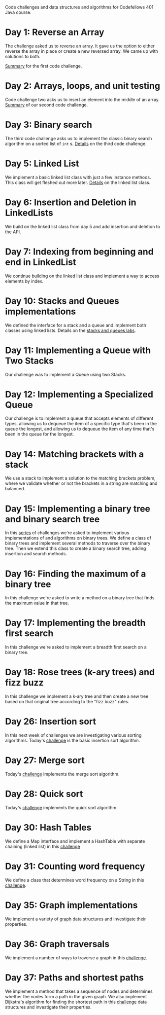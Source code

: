 Code challenges and data structures and algorithms for Codefellows 401 Java course.

# Day 1: Reverse an Array

The challenge asked us to reverse an array. It gave us the option to either reverse the array in place or create a new
reversed array. We came up with solutions to both.

[Summary](docs/array-reverse.md) for the first code challenge.

# Day 2: Arrays, loops, and unit testing

Code challenge two asks us to insert an element into the middle of an array. [Summary](docs/array-shift.md) of our
second code challenge.

# Day 3: Binary search

The third code challenge asks us to implement the classic binary search algorithm on a sorted list of `int`
s. [Details](docs/binary-search.md) on the third code challenge.

# Day 5: Linked List

We implement a basic linked list class with just a few instance methods. This class will get fleshed out more
later. [Details](docs/linked-list.md) on the linked list class.

# Day 6: Insertion and Deletion in LinkedLists

We build on the linked list class from day 5 and add insertion and deletion to the API.

# Day 7: Indexing from beginning and end in LinkedList

We continue building on the linked list class and implement a way to access elements by index.

# Day 10: Stacks and Queues implementations

We defined the interface for a stack and a queue and implement both classes using linked lists. Details on the [stacks and queues labs](docs/stacks-queues.md).

# Day 11: Implementing a Queue with Two Stacks

Our challenge was to implement a Queue using two Stacks.

# Day 12: Implementing a Specialized Queue

Our challenge is to implement a queue that accepts elements of different types, allowing us to dequeue the item of a specific type that's been in the queue the longest, and allowing us to dequeue the item of any time that's been in the queue for the longest.

# Day 14: Matching brackets with a stack

We use a stack to implement a solution to the matching brackets problem, where we validate whether or not the brackets in a string are matching and balanced.

# Day 15: Implementing a binary tree and binary search tree

In this [series](docs/binary-trees.md) of challenges we're asked to implement various implementations of and algorithms on binary trees. We define a class of binary trees and implement several methods to traverse over the binary tree. Then we extend this class to create a binary search tree, adding insertion and search methods.

# Day 16: Finding the maximum of a binary tree

In this challenge we're asked to write a method on a binary tree that finds the maximum value in that tree.

# Day 17: Implementing the breadth first search

In this challenge we're asked to implement a breadth first search on a binary tree.

# Day 18: Rose trees (k-ary trees) and fizz buzz

In this challenge we implement a k-ary tree and then create a new tree based on that original tree according to the "fizz buzz" rules.

# Day 26: Insertion sort

In this next week of challenges we are investigating various sorting algorithms. Today's [challenge](docs/sorting.md#day-26-insertion-sort) is the basic insertion sort algorithm.

# Day 27: Merge sort

Today's [challenge](docs/sorting.md#day-27-merge-sort) implements the merge sort algorithm.

# Day 28: Quick sort

Today's [challenge](docs/sorting.md#day-28-quick-sort) implements the quick sort algorithm.

# Day 30: Hash Tables

We define a Map interface and implement a HashTable with separate chaining (linked list) in this [challenge](docs/hash-tables.md)

# Day 31: Counting word frequency

We define a class that determines word frequency on a String in this [challenge](docs/hash-tables.md#day-31-counting-word-frequency).

# Day 35: Graph implementations

We implement a variety of [graph](docs/graphs.md) data structures and investigate their properties.

# Day 36: Graph traversals

We implement a number of ways to traverse a graph in this [challenge](docs/graphs.md#Day-36-traversals).

# Day 37: Paths and shortest paths

We implement a method that takes a sequence of nodes and determines whether the nodes form a path in the given graph. We also implement Dijkstra's algorithm for finding the shortest path in this [challenge](docs/graphs.md#Day-37-paths) data structures and investigate their properties.
